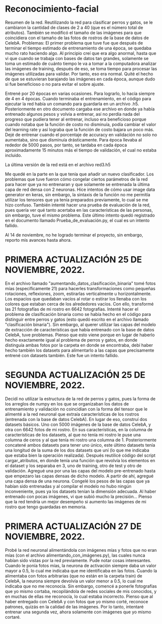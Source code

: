 # Reconocimiento-facial
Resumen de la red. Reutilizando la red para clasificar perros y gatos, se le cambiaron la cantidad de clases de 2 a 40 (que es el número total de atributos). También se modificó el tamaño de las imágenes para que coincidiera con el tamaño de las fotos de rostros de la base de datos de CelebA.
Problemas: El primer problema que tuve fue que después de terminar el tiempo estimado de entrenamiento de una época, se quedaba mucho rato haciendo algo. Al principio creí que era algo anormal, hasta que vi que cuando se trabaja con bases de datos tan grandes, solamente se toma un estimado de cuánto tiempo le va a tomar a la computadora analizar las imágenes de training, después de eso, se toma tiempo para procesar las imágenes utilizadas para validar. Por tanto, eso era normal. Quité el hecho de que se estuvieran barajando las imágenes en cada época, aunque dudo si fue beneficioso o no para evitar el sobre ajuste. 

Entrené por 20 épocas en varias ocasiones. Para lograrlo, lo hacía siempre de 4 en 4 épocas. Cuando terminaba el entrenamiento, en el código para ejecutar la red había un comando para guardarla en un archivo .h5. Posteriormente en otro documento cargaba ese archivo en donde ya había entrenado algunos pesos y volvía a entrenar, así no perdía nada del progreso que pudiera tener al entrenar, incluso era beneficioso porque cuando notaba que la función de costo no disminuía, podía cambiar el valor del learning rate y así lograba que la función de costo bajara un poco más. Dejé de entrenar cuando el porcentaje de accuracy en validación no solo no aumentaba, sino que disminuía drásticamente. Para época llevaba al rededor de 5000 pasos, por tanto, se tardaba en cada época aproximadamente 15 minutos más el tiempo de validación, el cual no estaba incluido.

La última versión de la red está en el archivo red3.h5

Me quedé en la parte en la que tenía que añadir un nuevo clasificador. Los problemas que tuve fueron cómo congelar ciertos parámetros de la red para hacer que ya no entrenaran y que solamente se entrenada la última capa de red densa con 2 neuronas. Hice intentos de cómo usar image data generator en keras, sin embargo, la sintaxis de la función no me permitía utilizar los tensores que ya tenía preparados previamente, lo cual se me hizo confuso. También intenté hacer una prueba de evaluación de la red, pues quería ver qué tanto acertaba en las características de las personas, sin embargo, tuve el mismo problema. Este último intento quedó registrado en el documento llamado Prueba_de_evaluación.py, el cual es un intento fallido.

Al 14 de noviembre, no he logrado terminar el proyecto, sin embargo, reporto mis avances hasta ahora.

# PRIMERA ACTUALIZACIÓN 25 DE NOVIEMBRE, 2022.
En el archivo llamado "aumentando_datos_clasificación_binaria" tomé fotos mías (específicamente 21) para hacerles transformaciones como pequeñas rotaciones, reflexiones, zoom, estirarlas verticalmente u horizontalmente. Los espacios que quedaban vacíos al rotar o estirar los llenaba con los colores que estaban cerca de los alrededores vacíos. Con ello, transformé las 21 fotografías de mi rostro en 6642 fotografías. Intenté hacer el problema de clasificación binaria como se había hecho en el código para distinguir entre perros y gatos (esto quedó escrito en el archivo llamado "clasificación binaria"). Sin embargo, al querer utilizar las capas del modelo de extracción de características que había entrenado con la base de datos CelebA, tuve problemas. Pienso que esto viene porque en lugar de haberlo hecho exactamente igual al problema de perros y gatos, en donde distinguía ambas fotos por la carpeta en donde se encontraba, debí haber hecho también los datasets para alimentarlo a las capas que precisamente entrené con datasets también. Este fue un intento fallido.

# SEGUNDA ACTUALIZACIÓN 25 DE NOVIEMBRE, 2022.
Decidí no utilizar la estructura de la red de perros y gatos, pues la forma de los arreglos de numpy en los que se organizaban los datos de entrenamiento y validación no coincidían con la forma del tensor que le alimenté a la red neuronal que extraía características de los rostros (entrenada con la base de datos CelebA). En lugar de eso, construí dos datasets básicos. Uno con 5000 imágenes de la base de datos CelebA, y otra con 6642 fotos de mi rostro. En sus características, en la columna de características de los datasets, al que no tenía mi rostro le puse una columna de ceros y al que tenía mi rostro una columna de 1. Posteriormente concatené ambos datasets para tener uno único, este último datasets tenía una longitud de la suma de los dos datasets que uní (lo que me indicaba que estaba bien la operación realizada). Después reutilicé código del script cargar_atributos, en donde tenía una función que revolvía los elementos en el dataset y los separaba en 3, uno de training, otro de test y otro de validación. Agregué una por una las capas del modelo pre-entrenado hasta que empezaro las capas densas de dicho modelo. A partir de ahí, agregué una capa densa de una neurona. Congelé los pesos de las capas que ya habían sido entrenadas y al compilar el modelo no hubo ningún inconveniente, pues ya los datasets tenían la dimensión adecuada.
Al haber entrenado con pocas imágenes, vi que subió mucho la precisión... Pienso que la red tendría un mejor desempeño si aumento las imágenes de mi rostro que tengo guardadas en memoria. 

# PRIMERA ACTUALIZACIÓN 27 DE NOVIEMBRE, 2022.
Probé la red neuronal alimentándola con imágenes mías y fotos que no eran mías (con el archivo alimentando_con_imágenes.py), las cuales nunca habían sido vistas por la red previamente. Pude notar cosas interesantes.
Cuando le ponía fotos mías, la neurona de activación siempre daba un valor mayor a 0.5, lo cual me indicaba que me identificaba en las fotos. Cuando la alimentaba con fotos arbitrarias (que no están en la carpeta train) de CelebA, la neurona siempre devolvía un valor menor a 0.5, lo cual me indicaba que no me reconocía. Sin embargo, comencé a ponerle fotografías que yo mismo cortaba, recopilándola de redes sociales de mis conocidos, y en muchas de ellas me reconocía, lo cual estaba incorrecto. Pienso que al haber entregado con CelebA y con fotos que yo mismo corté, reconoce patrones, quizás en la calidad de las imágenes. Por lo tanto, intentaré entrenar una segunda vez, ahora solamente con imágenes que yo mismo cortaré.
